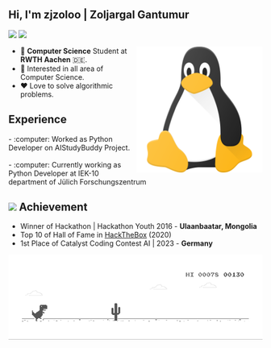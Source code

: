 <h2> Hi, I'm zjzoloo | Zoljargal Gantumur</h2>
<p>
  <a href="https://www.linkedin.com/in/zoljargalgantumur" target="_blank"> <img height="28" src = "https://img.shields.io/badge/-LinkedIn-0e76a8?style=for-the-badge&logo=Linkedin&logoColor=white"></a>
  <a href="https://instagram.com/zjzoloo" target="_blank"><img height="28" src = "https://img.shields.io/badge/-Instagram-e95950?style=for-the-badge&logo=Instagram&logoColor=white"></a>
</p>

<img align ="right" src = "https://raw.githubusercontent.com/pratik-kale20/pratik-kale20/main/linux.png" width="250" height="250">

- :notebook: **Computer Science** Student at **RWTH Aachen** :de:.
- 🤔 Interested in all area of Computer Science.
- :heart: Love to solve algorithmic problems.


<h2> Experience </h2>
- :computer: Worked as Python Developer on AIStudyBuddy Project.
<br></br>
- :computer: Currently working as Python Developer at IEK-10 department of Jülich Forschungszentrum

<h2><img src="https://media.giphy.com/media/cj87CxfRtrUifF3Ryk/giphy.gif" height="25"> Achievement</h2>

- Winner of Hackathon | Hackathon Youth 2016 - **Ulaanbaatar, Mongolia**
-   Top 10 of Hall of Fame in [HackTheBox](https://www.hackthebox.eu/) (2020)
-   1st Place of Catalyst Coding Contest AI | 2023 - **Germany**

![Dino](https://raw.githubusercontent.com/sanket9006/sanket9006/master/dino.gif)

